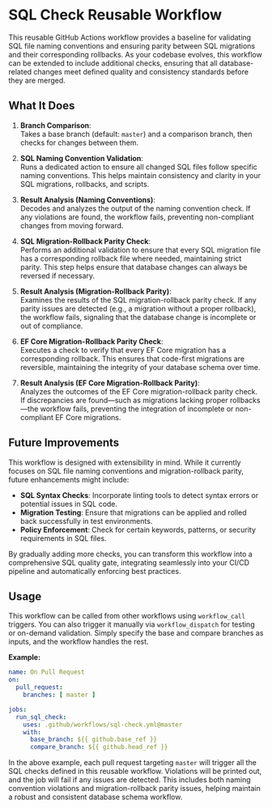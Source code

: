 # SQL Check Reusable Workflow

This reusable GitHub Actions workflow provides a baseline for validating SQL file naming conventions and ensuring parity between SQL migrations and their corresponding rollbacks. As your codebase evolves, this workflow can be extended to include additional checks, ensuring that all database-related changes meet defined quality and consistency standards before they are merged.

## What It Does

1. **Branch Comparison**:  
   Takes a base branch (default: `master`) and a comparison branch, then checks for changes between them.

2. **SQL Naming Convention Validation**:  
   Runs a dedicated action to ensure all changed SQL files follow specific naming conventions. This helps maintain consistency and clarity in your SQL migrations, rollbacks, and scripts.

3. **Result Analysis (Naming Conventions)**:  
   Decodes and analyzes the output of the naming convention check. If any violations are found, the workflow fails, preventing non-compliant changes from moving forward.

4. **SQL Migration-Rollback Parity Check**:  
   Performs an additional validation to ensure that every SQL migration file has a corresponding rollback file where needed, maintaining strict parity. This step helps ensure that database changes can always be reversed if necessary.

5. **Result Analysis (Migration-Rollback Parity)**:  
   Examines the results of the SQL migration-rollback parity check. If any parity issues are detected (e.g., a migration without a proper rollback), the workflow fails, signaling that the database change is incomplete or out of compliance.

6. **EF Core Migration-Rollback Parity Check**:  
   Executes a check to verify that every EF Core migration has a corresponding rollback. This ensures that code-first migrations are reversible, maintaining the integrity of your database schema over time.

7. **Result Analysis (EF Core Migration-Rollback Parity)**:  
   Analyzes the outcomes of the EF Core migration-rollback parity check. If discrepancies are found—such as migrations lacking proper rollbacks—the workflow fails, preventing the integration of incomplete or non-compliant EF Core migrations.

## Future Improvements

This workflow is designed with extensibility in mind. While it currently focuses on SQL file naming conventions and migration-rollback parity, future enhancements might include:

- **SQL Syntax Checks**: Incorporate linting tools to detect syntax errors or potential issues in SQL code.
- **Migration Testing**: Ensure that migrations can be applied and rolled back successfully in test environments.
- **Policy Enforcement**: Check for certain keywords, patterns, or security requirements in SQL files.

By gradually adding more checks, you can transform this workflow into a comprehensive SQL quality gate, integrating seamlessly into your CI/CD pipeline and automatically enforcing best practices.

## Usage

This workflow can be called from other workflows using `workflow_call` triggers. You can also trigger it manually via `workflow_dispatch` for testing or on-demand validation. Simply specify the base and compare branches as inputs, and the workflow handles the rest.

**Example:**

```yaml
name: On Pull Request
on:
  pull_request:
    branches: [ master ]

jobs:
  run_sql_check:
    uses: .github/workflows/sql-check.yml@master
    with:
      base_branch: ${{ github.base_ref }}
      compare_branch: ${{ github.head_ref }}
```

In the above example, each pull request targeting `master` will trigger all the SQL checks defined in this reusable workflow. Violations will be printed out, and the job will fail if any issues are detected. This includes both naming convention violations and migration-rollback parity issues, helping maintain a robust and consistent database schema workflow.